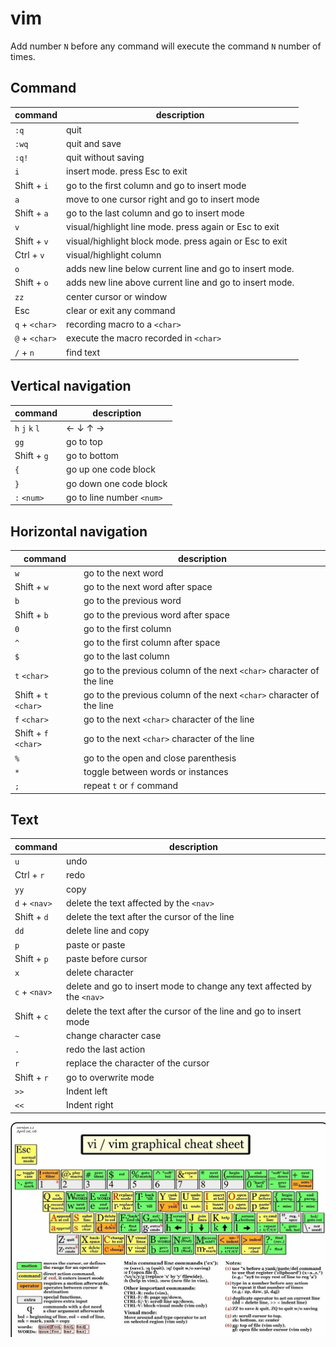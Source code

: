 # vim

Add number `N` before any command will execute the command `N` number of times.

## Command
|command|description|
|-|-|
|`:q`|quit|
|`:wq`|quit and save|
|`:q!`|quit without saving|
|`i`|insert mode. press Esc to exit|
|Shift + `i`|go to the first column and go to insert mode|
|`a`|move to one cursor right and go to insert mode|
|Shift + `a`|go to the last column and go to insert mode|
|`v`|visual/highlight line mode. press again or Esc to exit |
|Shift + `v`|visual/highlight block mode. press again or Esc to exit|
|Ctrl + `v`|visual/highlight column|
|`o`|adds new line below current line and go to insert mode.|
|Shift + `o`|adds new line above current line and go to insert mode.|
|`zz`|center cursor or window|
|Esc|clear or exit any command|
|`q` + `<char>`|recording macro to a `<char>`|
|`@` + `<char>`|execute the macro recorded in `<char>`|
|`/` + `n`|find text|

## Vertical navigation
|command|description|
|-|-|
|`h` `j` `k` `l`|← ↓ ↑ → |
|`gg`|go to top|
|Shift + `g`|go to bottom|
|`{`|go up one code block|
|`}`|go down one code block|
|`:` `<num>`| go to line number `<num>`|

## Horizontal navigation
|command|description|
|-|-|
|`w`|go to the next word|
|Shift + `w`|go to the next word after space|
|`b`|go to the previous word|
|Shift + `b`|go to the previous word after space|
|`0`|go to the first column|
|`^`|go to the first column after space|
|`$`|go to the last column|
|`t` `<char>`|go to the previous column of the next `<char>` character of the line|
|Shift + `t` `<char>`|go to the previous column of the next `<char>` character of the line|
|`f` `<char>`|go to the next `<char>` character of the line|
|Shift + `f` `<char>`|go to the next `<char>` character of the line|
|`%`|go to the open and close parenthesis|
|`*`|toggle between words or instances|
|`;`|repeat `t` or `f` command|

## Text
|command|description|
|-|-|
|`u`|undo|
|Ctrl + `r`|redo|
|`yy`|copy|
|`d` + `<nav>`|delete the text affected by the `<nav>`|
|Shift + `d`|delete the text after the cursor of the line|
|`dd`|delete line and copy|
|`p`|paste or paste|
|Shift + `p`|paste before cursor|
|`x`|delete character|
|`c` + `<nav>`|delete and go to insert mode to change any text affected by the `<nav>`|
|Shift + `c`|delete the text after the cursor of the line and go to insert mode|
|`~`|change character case|
|`.`|redo the last action|
|`r`|replace the character of the cursor|
|Shift + `r`|go to overwrite mode|
|`>>`|Indent left|
|`<<`|Indent right|

![cheatsheet](./vi-vim-cheat-sheet.jpg)